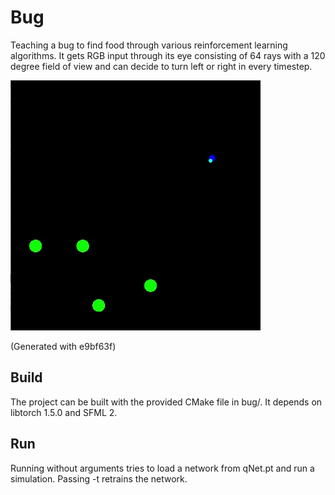Bug
===

Teaching a bug to find food through various reinforcement learning algorithms. It gets RGB input through its eye consisting of 64 rays with a 120 degree field of view and can decide to turn left or right in every timestep.

![Demo](demo-e9bf63f.gif)

(Generated with e9bf63f)

Build
-----
The project can be built with the provided CMake file in bug/. It depends on libtorch 1.5.0 and SFML 2.

Run
---
Running without arguments tries to load a network from qNet.pt and run a simulation. Passing -t retrains the network.
